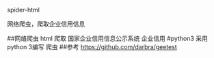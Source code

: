 spider-html

网络爬虫，爬取企业信用信息

##网络爬虫 html
爬取	国家企业信用信息公示系统  	企业信用
#python3
采用python 3编写
爬虫
##参考 https://github.com/darbra/geetest
